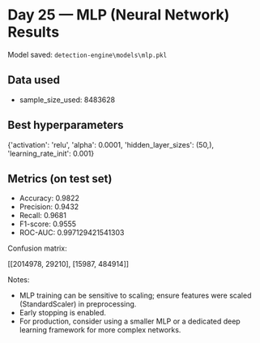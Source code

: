 # Day 25 — MLP (Neural Network) Results

Model saved: `detection-engine\models\mlp.pkl`

## Data used
- sample_size_used: 8483628

## Best hyperparameters

{'activation': 'relu', 'alpha': 0.0001, 'hidden_layer_sizes': (50,), 'learning_rate_init': 0.001}

## Metrics (on test set)

- Accuracy: 0.9822
- Precision: 0.9432
- Recall: 0.9681
- F1-score: 0.9555
- ROC-AUC: 0.997129421541303

Confusion matrix:

[[2014978, 29210], [15987, 484914]]

Notes:
- MLP training can be sensitive to scaling; ensure features were scaled (StandardScaler) in preprocessing.
- Early stopping is enabled.
- For production, consider using a smaller MLP or a dedicated deep learning framework for more complex networks.
